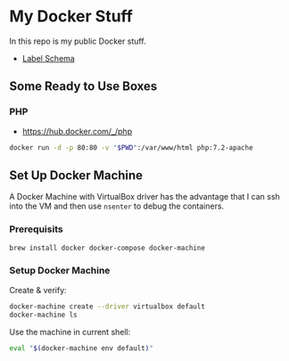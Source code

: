 # My Docker Stuff

In this repo is my public Docker stuff.

* [Label Schema](http://label-schema.org/rc1/)

## Some Ready to Use Boxes

### PHP

- <https://hub.docker.com/_/php>

```bash
docker run -d -p 80:80 -v "$PWD":/var/www/html php:7.2-apache
```

## Set Up Docker Machine

A Docker Machine with VirtualBox driver has the advantage that I can ssh into the VM and then use `nsenter` to debug the containers.

### Prerequisits

```bash
brew install docker docker-compose docker-machine
```

### Setup Docker Machine

Create & verify:

```bash
docker-machine create --driver virtualbox default
docker-machine ls
```

Use the machine in current shell:

```bash
eval "$(docker-machine env default)"
```

